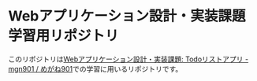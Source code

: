 # Webアプリケーション設計・実装課題 学習用リポジトリ

このリポジトリは[Webアプリケーション設計・実装課題: Todoリストアプリ - mgn901 / めがね901](https://scrapbox.io/mgn901/Web%E3%82%A2%E3%83%97%E3%83%AA%E3%82%B1%E3%83%BC%E3%82%B7%E3%83%A7%E3%83%B3%E8%A8%AD%E8%A8%88%E3%83%BB%E5%AE%9F%E8%A3%85%E8%AA%B2%E9%A1%8C:_Todo%E3%83%AA%E3%82%B9%E3%83%88%E3%82%A2%E3%83%97%E3%83%AA)での学習に用いるリポジトリです。
